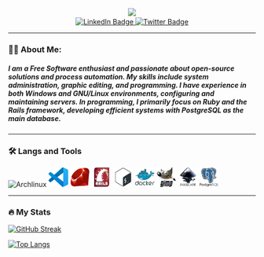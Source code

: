 ##
<div id="header" align="center">
  <img src="https://arquivos.p0ng.com.br/imagens/avatar.png" width="100"/>
    <div id="badges">
    <a href="https://www.linkedin.com/in/renatosan-ti/">
      <img src="https://img.shields.io/badge/LinkedIn-blue?style=for-the-badge&logo=linkedin&logoColor=white" alt="LinkedIn Badge"/>
    </a>
    <a href="https://twitter.com/renatosan_ti">
      <img src="https://img.shields.io/badge/Twitter-blue?style=for-the-badge&logo=twitter&logoColor=white" alt="Twitter  Badge"/>
    </a>
    </div>
</div>

---
### :man_technologist: About Me:
##### I am a Free Software enthusiast and passionate about open-source solutions and process automation. My skills include system administration, graphic editing, and programming. I have experience in both Windows and GNU/Linux environments, configuring and maintaining servers. In programming, I primarily focus on Ruby and the Rails framework, developing efficient systems with PostgreSQL as the main database.
---

### :hammer_and_wrench: Langs and Tools
<div>
  <img src="https://arquivos.p0ng.com.br/imagens/archlinux.png" title="Archlinux" alt="Archlinux" width="40" height="40"/>
  <img src="https://github.com/devicons/devicon/blob/master/icons/vscode/vscode-original.svg" title="VS Code" alt="VS Code" width="40" height="40"/>
  <img src="https://github.com/devicons/devicon/blob/master/icons/ruby/ruby-original.svg" title="Ruby" alt="Ruby" width="40" height="40"/>
  <img src="https://github.com/devicons/devicon/blob/master/icons/rails/rails-original-wordmark.svg" title="Rails" alt="Rails" width="40" height="40"/>
  <img src="https://github.com/devicons/devicon/blob/master/icons/bash/bash-original.svg" title="Bash" alt="Bash" width="40" height="40"/>
  <img src="https://github.com/devicons/devicon/blob/master/icons/docker/docker-original-wordmark.svg" title="Docker" alt="Docker" width="40" height="40"/>
  <img src="https://github.com/devicons/devicon/blob/master/icons/gimp/gimp-original-wordmark.svg" title="GIMP" alt="GIMP" width="40" height="40"/>
  <img src="https://github.com/devicons/devicon/blob/master/icons/inkscape/inkscape-original-wordmark.svg" title="Inkscape" alt="Inkscape" width="40" height="40"/>
  <img src="https://github.com/devicons/devicon/blob/master/icons/postgresql/postgresql-original-wordmark.svg" title="PostgreSQL" alt="PostgreSQL" width="40" height="40"/>
</div>
  
  ---

### :fire: My Stats
[![GitHub Streak](http://github-readme-streak-stats.herokuapp.com?user=renatosan-ti&theme=light&background=ffffff)](https://git.io/streak-stats)

[![Top Langs](https://github-readme-stats.vercel.app/api/top-langs/?username=renatosan-ti)](https://github.com/anuraghazra/github-readme-stats)
